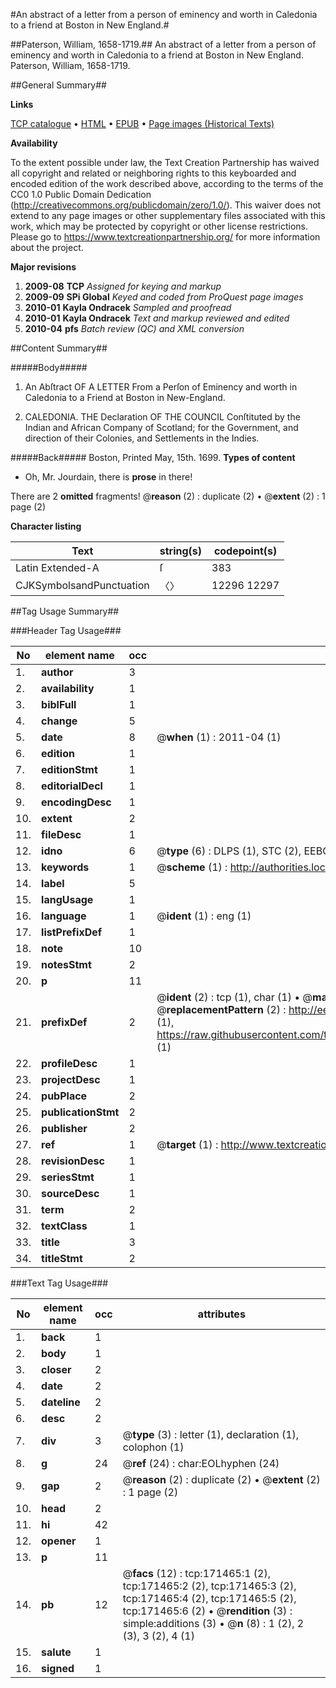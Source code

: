 #An abstract of a letter from a person of eminency and worth in Caledonia to a friend at Boston in New England.#

##Paterson, William, 1658-1719.##
An abstract of a letter from a person of eminency and worth in Caledonia to a friend at Boston in New England.
Paterson, William, 1658-1719.

##General Summary##

**Links**

[TCP catalogue](http://www.ota.ox.ac.uk/tcp/)  • 
[HTML](http://tei.it.ox.ac.uk/tcp/Texts-HTML/free/A91/A91513.html)  • 
[EPUB](http://tei.it.ox.ac.uk/tcp/Texts-EPUB/free/A91/A91513.epub) • 
[Page images (Historical Texts)](https://historicaltexts.jisc.ac.uk/eebo-45097886e)

**Availability**

To the extent possible under law, the Text Creation Partnership has waived all copyright and related or neighboring rights to this keyboarded and encoded edition of the work described above, according to the terms of the CC0 1.0 Public Domain Dedication (http://creativecommons.org/publicdomain/zero/1.0/). This waiver does not extend to any page images or other supplementary files associated with this work, which may be protected by copyright or other license restrictions. Please go to https://www.textcreationpartnership.org/ for more information about the project.

**Major revisions**

1. __2009-08__ __TCP__ *Assigned for keying and markup*
1. __2009-09__ __SPi Global__ *Keyed and coded from ProQuest page images*
1. __2010-01__ __Kayla Ondracek__ *Sampled and proofread*
1. __2010-01__ __Kayla Ondracek__ *Text and markup reviewed and edited*
1. __2010-04__ __pfs__ *Batch review (QC) and XML conversion*

##Content Summary##

#####Body#####

1. An Abſtract OF A LETTER From a Perſon of Eminency and worth in Caledonia to a Friend at Boston in New-England.

1. CALEDONIA. THE Declaration OF THE COUNCIL Conſtituted by the Indian and African Company of Scotland; for the Government, and direction of their Colonies, and Settlements in the Indies.

#####Back#####
Boston, Printed May, 15th. 1699.
**Types of content**

  * Oh, Mr. Jourdain, there is **prose** in there!

There are 2 **omitted** fragments! 
 @__reason__ (2) : duplicate (2)  •  @__extent__ (2) : 1 page (2)

**Character listing**


|Text|string(s)|codepoint(s)|
|---|---|---|
|Latin Extended-A|ſ|383|
|CJKSymbolsandPunctuation|〈〉|12296 12297|

##Tag Usage Summary##

###Header Tag Usage###

|No|element name|occ|attributes|
|---|---|---|---|
|1.|__author__|3||
|2.|__availability__|1||
|3.|__biblFull__|1||
|4.|__change__|5||
|5.|__date__|8| @__when__ (1) : 2011-04 (1)|
|6.|__edition__|1||
|7.|__editionStmt__|1||
|8.|__editorialDecl__|1||
|9.|__encodingDesc__|1||
|10.|__extent__|2||
|11.|__fileDesc__|1||
|12.|__idno__|6| @__type__ (6) : DLPS (1), STC (2), EEBO-CITATION (1), OCLC (1), VID (1)|
|13.|__keywords__|1| @__scheme__ (1) : http://authorities.loc.gov/ (1)|
|14.|__label__|5||
|15.|__langUsage__|1||
|16.|__language__|1| @__ident__ (1) : eng (1)|
|17.|__listPrefixDef__|1||
|18.|__note__|10||
|19.|__notesStmt__|2||
|20.|__p__|11||
|21.|__prefixDef__|2| @__ident__ (2) : tcp (1), char (1)  •  @__matchPattern__ (2) : ([0-9\-]+):([0-9IVX]+) (1), (.+) (1)  •  @__replacementPattern__ (2) : http://eebo.chadwyck.com/downloadtiff?vid=$1&page=$2 (1), https://raw.githubusercontent.com/textcreationpartnership/Texts/master/tcpchars.xml#$1 (1)|
|22.|__profileDesc__|1||
|23.|__projectDesc__|1||
|24.|__pubPlace__|2||
|25.|__publicationStmt__|2||
|26.|__publisher__|2||
|27.|__ref__|1| @__target__ (1) : http://www.textcreationpartnership.org/docs/. (1)|
|28.|__revisionDesc__|1||
|29.|__seriesStmt__|1||
|30.|__sourceDesc__|1||
|31.|__term__|2||
|32.|__textClass__|1||
|33.|__title__|3||
|34.|__titleStmt__|2||


###Text Tag Usage###

|No|element name|occ|attributes|
|---|---|---|---|
|1.|__back__|1||
|2.|__body__|1||
|3.|__closer__|2||
|4.|__date__|2||
|5.|__dateline__|2||
|6.|__desc__|2||
|7.|__div__|3| @__type__ (3) : letter (1), declaration (1), colophon (1)|
|8.|__g__|24| @__ref__ (24) : char:EOLhyphen (24)|
|9.|__gap__|2| @__reason__ (2) : duplicate (2)  •  @__extent__ (2) : 1 page (2)|
|10.|__head__|2||
|11.|__hi__|42||
|12.|__opener__|1||
|13.|__p__|11||
|14.|__pb__|12| @__facs__ (12) : tcp:171465:1 (2), tcp:171465:2 (2), tcp:171465:3 (2), tcp:171465:4 (2), tcp:171465:5 (2), tcp:171465:6 (2)  •  @__rendition__ (3) : simple:additions (3)  •  @__n__ (8) : 1 (2), 2 (3), 3 (2), 4 (1)|
|15.|__salute__|1||
|16.|__signed__|1||
